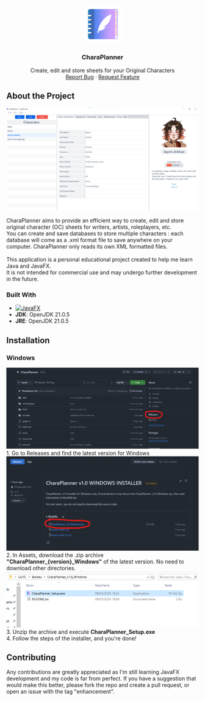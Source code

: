 <!-- PROJECT LOGO -->
<br />
<div align="center">
  <a href="https://github.com/Phosphophy-Lite/CharaPlanner">
    <img src="src/main/resources/img/icon_612.png" alt="Logo" width="20%" height="20%">
  </a>

  <h3 align="center">CharaPlanner</h3>

  <p align="center">
    Create, edit and store sheets for your Original Characters
    <br />
    <a href="https://github.com/Phosphophy-Lite/CharaPlanner/issues/new?labels=bug&template=bug-report---.md">Report Bug</a>
    &middot;
    <a href="https://github.com/Phosphophy-Lite/CharaPlanner/issues/new?labels=enhancement&template=feature-request---.md">Request Feature</a>
  </p>
</div>


<!-- ABOUT THE PROJECT -->
## About the Project

<img src="demo/demo1.png" alt="Application Look">

CharaPlanner aims to provide an efficient way to create, edit and store original character (OC) sheets for writers, artists, roleplayers, etc. <br>
You can create and save databases to store multiple characters : each database will come as a .xml format file to save anywhere on your computer.
CharaPlanner only reads its own XML formatted files.
<br>
<br>
This application is a personal educational project created to help me learn Java and JavaFX.<br>
It is not intended for commercial use and may undergo further development in the future.

### Built With

* [![JavaFX](https://img.shields.io/badge/JavaFX-OpenJFX-007396?style=for-the-badge&logo=java&logoColor=white)](https://openjfx.io/)
* **JDK**: OpenJDK 21.0.5
* **JRE**: OpenJDK 21.0.5

## Installation

### Windows

<img src="demo/demo2.png">
1. Go to Releases and find the latest version for Windows
<img src="demo/demo3.png">
2. In Assets, download the .zip archive <b>"CharaPlanner_{version}_Windows"</b> of the latest version. No need to download other directories.
<img src="demo/demo4.png">
3. Unzip the archive and execute <b>CharaPlanner_Setup.exe</b><br>
4. Follow the steps of the installer, and you're done!

<!-- CONTRIBUTING -->
## Contributing

Any contributions are greatly appreciated as I'm still learning JavaFX development and my code is far from perfect.
If you have a suggestion that would make this better, please fork the repo and create a pull request, or open an issue with the tag "enhancement".
